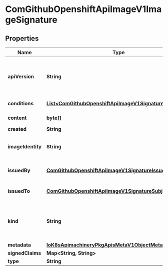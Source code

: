 
# ComGithubOpenshiftApiImageV1ImageSignature

## Properties
Name | Type | Description | Notes
------------ | ------------- | ------------- | -------------
**apiVersion** | **String** | APIVersion defines the versioned schema of this representation of an object. Servers should convert recognized schemas to the latest internal value, and may reject unrecognized values. More info: https://git.k8s.io/community/contributors/devel/sig-architecture/api-conventions.md#resources |  [optional]
**conditions** | [**List&lt;ComGithubOpenshiftApiImageV1SignatureCondition&gt;**](ComGithubOpenshiftApiImageV1SignatureCondition.md) | Conditions represent the latest available observations of a signature&#39;s current state. |  [optional]
**content** | **byte[]** | Required: An opaque binary string which is an image&#39;s signature. | 
**created** | **String** | If specified, it is the time of signature&#39;s creation. |  [optional]
**imageIdentity** | **String** | A human readable string representing image&#39;s identity. It could be a product name and version, or an image pull spec (e.g. \&quot;registry.access.redhat.com/rhel7/rhel:7.2\&quot;). |  [optional]
**issuedBy** | [**ComGithubOpenshiftApiImageV1SignatureIssuer**](ComGithubOpenshiftApiImageV1SignatureIssuer.md) | If specified, it holds information about an issuer of signing certificate or key (a person or entity who signed the signing certificate or key). |  [optional]
**issuedTo** | [**ComGithubOpenshiftApiImageV1SignatureSubject**](ComGithubOpenshiftApiImageV1SignatureSubject.md) | If specified, it holds information about a subject of signing certificate or key (a person or entity who signed the image). |  [optional]
**kind** | **String** | Kind is a string value representing the REST resource this object represents. Servers may infer this from the endpoint the client submits requests to. Cannot be updated. In CamelCase. More info: https://git.k8s.io/community/contributors/devel/sig-architecture/api-conventions.md#types-kinds |  [optional]
**metadata** | [**IoK8sApimachineryPkgApisMetaV1ObjectMetaV2**](IoK8sApimachineryPkgApisMetaV1ObjectMetaV2.md) |  |  [optional]
**signedClaims** | **Map&lt;String, String&gt;** | Contains claims from the signature. |  [optional]
**type** | **String** | Required: Describes a type of stored blob. | 



